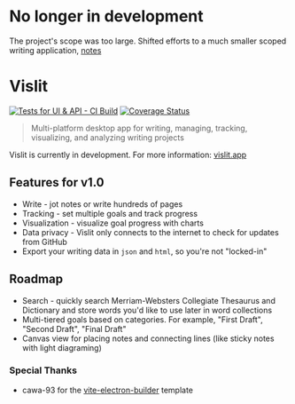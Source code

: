 # No longer in development
The project's scope was too large. Shifted efforts to a much smaller scoped writing application, [notes](https://github.com/ste163/notes)

# Vislit

[![Tests for UI & API - CI Build](https://github.com/ste163/vislit/actions/workflows/tests.yml/badge.svg)](https://github.com/ste163/vislit/actions/workflows/tests.yml)
[![Coverage Status](https://coveralls.io/repos/github/ste163/vislit/badge.svg?branch=main)](https://coveralls.io/github/ste163/vislit?branch=main)

> Multi-platform desktop app for writing, managing, tracking, visualizing, and analyzing writing projects

Vislit is currently in development. For more information: [vislit.app](https://vislit.app/#/)

## Features for v1.0

- Write - jot notes or write hundreds of pages
- Tracking - set multiple goals and track progress
- Visualization - visualize goal progress with charts
- Data privacy - Vislit only connects to the internet to check for updates from GitHub
- Export your writing data in `json` and `html`, so you're not "locked-in"

## Roadmap

- Search - quickly search Merriam-Websters Collegiate Thesaurus and Dictionary and store words you'd like to use later in word collections
- Multi-tiered goals based on categories. For example, "First Draft", "Second Draft", "Final Draft"
- Canvas view for placing notes and connecting lines (like sticky notes with light diagraming)

### Special Thanks

- cawa-93 for the [vite-electron-builder](https://github.com/cawa-93/vite-electron-builder) template
